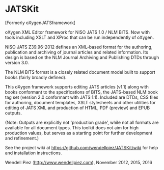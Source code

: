 JATSKit
=======

[Formerly oXygenJATSframework]

oXygen XML Editor framework for NISO JATS 1.0 / NLM BITS. Now with
tools including XSLT and XProc that can be run independently of oXygen.

NISO JATS Z39.96-2012 defines an XML-based format for the authoring,
publication and archiving of journal articles and related information.
Its design is based on the NLM Journal Archiving and Publishing DTDs
through version 3.0.

The NLM BITS format is a closely related document model built to support
books (fairly broadly defined).

This oXygen framework supports editing JATS articles (v1.1) along with books
conformant to the specifications of BITS, the JATS-based NLM book tag set
(version 2.0 conformant with JATS 1.1). Included are DTDs, CSS files
for authoring, document templates, XSLT stylesheets and other utilities
for editing of JATS XML and production of HTML, PDF (preview) and EPUB outputs.

(Note: Outputs are explicitly not 'production grade', while not all formats 
are available for all document types. This toolkit does not aim for high 
production values, but serves as a starting point for further development
and refinement.)

See the project wiki at https://github.com/wendellpiez/JATSKit/wiki
for help and installation instructions.

Wendell Piez (http://www.wendellpiez.com), November 2012, 2015, 2016


